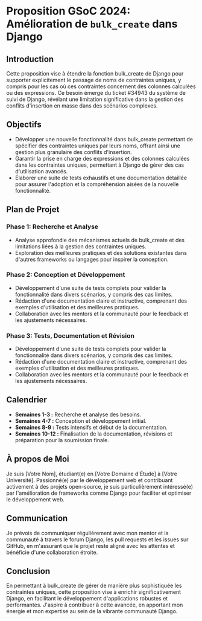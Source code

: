 # Proposition GSoC 2024: Amélioration de `bulk_create` dans Django

## Introduction
Cette proposition vise à étendre la fonction bulk_create de Django pour supporter explicitement le passage de noms de contraintes uniques, y compris pour les cas où ces contraintes concernent des colonnes calculées ou des expressions. Ce besoin émerge du ticket #34943 du système de suivi de Django, révélant une limitation significative dans la gestion des conflits d'insertion en masse dans des scénarios complexes.

## Objectifs
- Développer une nouvelle fonctionnalité dans bulk_create permettant de spécifier des contraintes uniques par leurs noms, offrant ainsi une gestion plus granulaire des conflits d'insertion.
- Garantir la prise en charge des expressions et des colonnes calculées dans les contraintes uniques, permettant à Django de gérer des cas d'utilisation avancés.
- Élaborer une suite de tests exhaustifs et une documentation détaillée pour assurer l'adoption et la compréhension aisées de la nouvelle fonctionnalité.

## Plan de Projet
### Phase 1: Recherche et Analyse
- Analyse approfondie des mécanismes actuels de bulk_create et des limitations liées à la gestion des contraintes uniques.
- Exploration des meilleures pratiques et des solutions existantes dans d'autres frameworks ou langages pour inspirer la conception.

### Phase 2: Conception et Développement
- Développement d'une suite de tests complets pour valider la fonctionnalité dans divers scénarios, y compris des cas limites.
- Rédaction d'une documentation claire et instructive, comprenant des exemples d'utilisation et des meilleures pratiques.
- Collaboration avec les mentors et la communauté pour le feedback et les ajustements nécessaires.

### Phase 3: Tests, Documentation et Révision
- Développement d'une suite de tests complets pour valider la fonctionnalité dans divers scénarios, y compris des cas limites.
- Rédaction d'une documentation claire et instructive, comprenant des exemples d'utilisation et des meilleures pratiques.
- Collaboration avec les mentors et la communauté pour le feedback et les ajustements nécessaires.
## Calendrier
- **Semaines 1-3 :** Recherche et analyse des besoins.
- **Semaines 4-7 :** Conception et développement initial.
- **Semaines 8-9 :** Tests intensifs et début de la documentation.
- **Semaines 10-12 :** Finalisation de la documentation, révisions et préparation pour la soumission finale.

## À propos de Moi
Je suis [Votre Nom], étudiant(e) en [Votre Domaine d'Étude] à [Votre Université]. Passionné(e) par le développement web et contribuant activement à des projets open-source, je suis particulièrement intéressé(e) par l'amélioration de frameworks comme Django pour faciliter et optimiser le développement web.

## Communication
Je prévois de communiquer régulièrement avec mon mentor et la communauté à travers le forum Django, les pull requests et les issues sur GitHub, en m'assurant que le projet reste aligné avec les attentes et bénéficie d'une collaboration étroite.

## Conclusion
En permettant à bulk_create de gérer de manière plus sophistiquée les contraintes uniques, cette proposition vise à enrichir significativement Django, en facilitant le développement d'applications robustes et performantes. J'aspire à contribuer à cette avancée, en apportant mon énergie et mon expertise au sein de la vibrante communauté Django.


